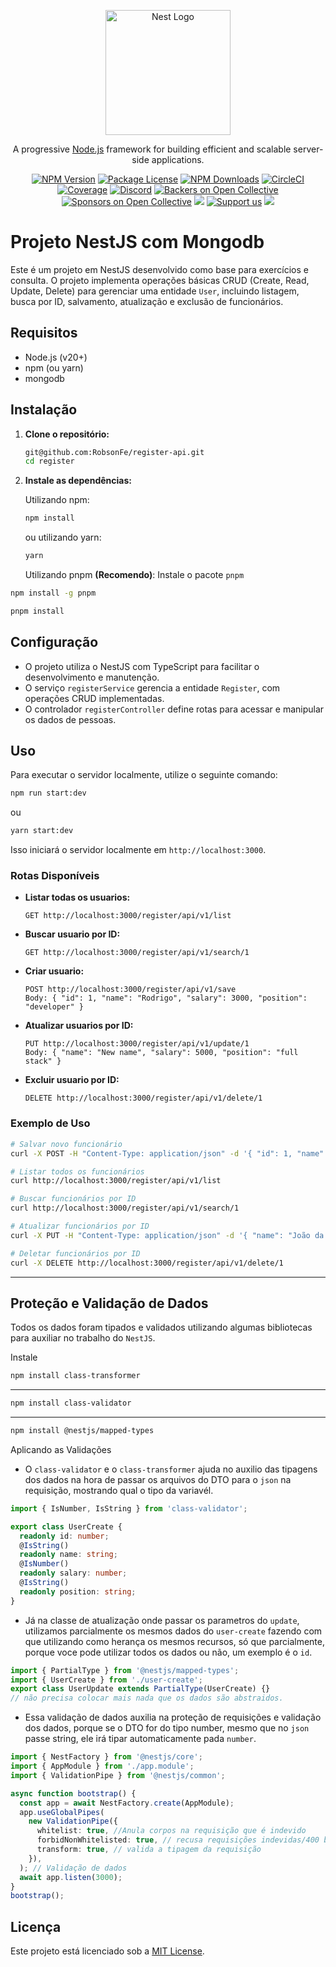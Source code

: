 <p align="center">
  <a href="http://nestjs.com/" target="blank"><img src="https://nestjs.com/img/logo-small.svg" width="200" alt="Nest Logo" /></a>
</p>

[circleci-image]: https://img.shields.io/circleci/build/github/nestjs/nest/master?token=abc123def456
[circleci-url]: https://circleci.com/gh/nestjs/nest

  <p align="center">A progressive <a href="http://nodejs.org" target="_blank">Node.js</a> framework for building efficient and scalable server-side applications.</p>
    <p align="center">
<a href="https://www.npmjs.com/~nestjscore" target="_blank"><img src="https://img.shields.io/npm/v/@nestjs/core.svg" alt="NPM Version" /></a>
<a href="https://www.npmjs.com/~nestjscore" target="_blank"><img src="https://img.shields.io/npm/l/@nestjs/core.svg" alt="Package License" /></a>
<a href="https://www.npmjs.com/~nestjscore" target="_blank"><img src="https://img.shields.io/npm/dm/@nestjs/common.svg" alt="NPM Downloads" /></a>
<a href="https://circleci.com/gh/nestjs/nest" target="_blank"><img src="https://img.shields.io/circleci/build/github/nestjs/nest/master" alt="CircleCI" /></a>
<a href="https://coveralls.io/github/nestjs/nest?branch=master" target="_blank"><img src="https://coveralls.io/repos/github/nestjs/nest/badge.svg?branch=master#9" alt="Coverage" /></a>
<a href="https://discord.gg/G7Qnnhy" target="_blank"><img src="https://img.shields.io/badge/discord-online-brightgreen.svg" alt="Discord"/></a>
<a href="https://opencollective.com/nest#backer" target="_blank"><img src="https://opencollective.com/nest/backers/badge.svg" alt="Backers on Open Collective" /></a>
<a href="https://opencollective.com/nest#sponsor" target="_blank"><img src="https://opencollective.com/nest/sponsors/badge.svg" alt="Sponsors on Open Collective" /></a>
  <a href="https://paypal.me/kamilmysliwiec" target="_blank"><img src="https://img.shields.io/badge/Donate-PayPal-ff3f59.svg"/></a>
    <a href="https://opencollective.com/nest#sponsor"  target="_blank"><img src="https://img.shields.io/badge/Support%20us-Open%20Collective-41B883.svg" alt="Support us"></a>
  <a href="https://twitter.com/nestframework" target="_blank"><img src="https://img.shields.io/twitter/follow/nestframework.svg?style=social&label=Follow"></a>
</p>
  <!--[![Backers on Open Collective](https://opencollective.com/nest/backers/badge.svg)](https://opencollective.com/nest#backer)
  [![Sponsors on Open Collective](https://opencollective.com/nest/sponsors/badge.svg)](https://opencollective.com/nest#sponsor)-->

# Projeto NestJS com Mongodb

Este é um projeto em NestJS desenvolvido como base para exercícios e consulta. O projeto implementa operações básicas CRUD (Create, Read, Update, Delete) para gerenciar uma entidade `User`, incluindo listagem, busca por ID, salvamento, atualização e exclusão de funcionários.

## Requisitos

- Node.js (v20+)
- npm (ou yarn)
- mongodb

## Instalação

1. **Clone o repositório:**

   ```bash
   git@github.com:RobsonFe/register-api.git
   cd register
   ```

2. **Instale as dependências:**

   Utilizando npm:

   ```bash
   npm install
   ```

   ou utilizando yarn:

   ```bash
   yarn
   ```

   Utilizando pnpm **(Recomendo)**:
   Instale o pacote `pnpm`

```bash
npm install -g pnpm
```

```bash
pnpm install
```

## Configuração

- O projeto utiliza o NestJS com TypeScript para facilitar o desenvolvimento e manutenção.
- O serviço `registerService` gerencia a entidade `Register`, com operações CRUD implementadas.
- O controlador `registerController` define rotas para acessar e manipular os dados de pessoas.

## Uso

Para executar o servidor localmente, utilize o seguinte comando:

```bash
npm run start:dev
```

ou

```bash
yarn start:dev
```

Isso iniciará o servidor localmente em `http://localhost:3000`.

### Rotas Disponíveis

- **Listar todas os usuarios:**

  ```
  GET http://localhost:3000/register/api/v1/list
  ```

- **Buscar usuario por ID:**

  ```
  GET http://localhost:3000/register/api/v1/search/1
  ```

- **Criar usuario:**

  ```
  POST http://localhost:3000/register/api/v1/save
  Body: { "id": 1, "name": "Rodrigo", "salary": 3000, "position": "developer" }
  ```

- **Atualizar usuarios por ID:**

  ```
  PUT http://localhost:3000/register/api/v1/update/1
  Body: { "name": "New name", "salary": 5000, "position": "full stack" }
  ```

- **Excluir usuario por ID:**

  ```
  DELETE http://localhost:3000/register/api/v1/delete/1
  ```

### Exemplo de Uso

```bash
# Salvar novo funcionário
curl -X POST -H "Content-Type: application/json" -d '{ "id": 1, "name": "João Silva", "salary": 3000, "position": "developer" }' http://localhost:3000/register/api/v1/save

# Listar todos os funcionários
curl http://localhost:3000/register/api/v1/list

# Buscar funcionários por ID
curl http://localhost:3000/register/api/v1/search/1

# Atualizar funcionários por ID
curl -X PUT -H "Content-Type: application/json" -d '{ "name": "João da Silva","salary": 5000, "position": "full stack" }' http://localhost:3000/register/api/v1/update/1

# Deletar funcionários por ID
curl -X DELETE http://localhost:3000/register/api/v1/delete/1
```

<hr>

## Proteção e Validação de Dados

Todos os dados foram tipados e validados utilizando algumas bibliotecas para auxiliar no trabalho do `NestJS`.

Instale

```bash
npm install class-transformer
```

---

```bash
npm install class-validator
```

---

```bash
npm install @nestjs/mapped-types
```

Aplicando as Validações

- O `class-validator` e o `class-transformer` ajuda no auxilio das tipagens dos dados na hora de passar os arquivos do DTO para o `json` na requisição, mostrando qual o tipo da variavél.

```typescript
import { IsNumber, IsString } from 'class-validator';

export class UserCreate {
  readonly id: number;
  @IsString()
  readonly name: string;
  @IsNumber()
  readonly salary: number;
  @IsString()
  readonly position: string;
}
```

- Já na classe de atualização onde passar os parametros do `update`, utilizamos parcialmente os mesmos dados do `user-create` fazendo com que utilizando como herança os mesmos recursos, só que parcialmente, porque voce pode utilizar todos os dados ou não, um exemplo é o `id`.

```typescript
import { PartialType } from '@nestjs/mapped-types';
import { UserCreate } from './user-create';
export class UserUpdate extends PartialType(UserCreate) {}
// não precisa colocar mais nada que os dados são abstraidos.
```

- Essa validação de dados auxilia na proteção de requisições e validação dos dados, porque se o DTO for do tipo number, mesmo que no `json` passe string, ele irá tipar automaticamente pada `number`.

```typescript
import { NestFactory } from '@nestjs/core';
import { AppModule } from './app.module';
import { ValidationPipe } from '@nestjs/common';

async function bootstrap() {
  const app = await NestFactory.create(AppModule);
  app.useGlobalPipes(
    new ValidationPipe({
      whitelist: true, //Anula corpos na requisição que é indevido
      forbidNonWhitelisted: true, // recusa requisições indevidas/400 bad request
      transform: true, // valida a tipagem da requisição
    }),
  ); // Validação de dados
  await app.listen(3000);
}
bootstrap();
```

## Licença

Este projeto está licenciado sob a [MIT License](LICENSE).
